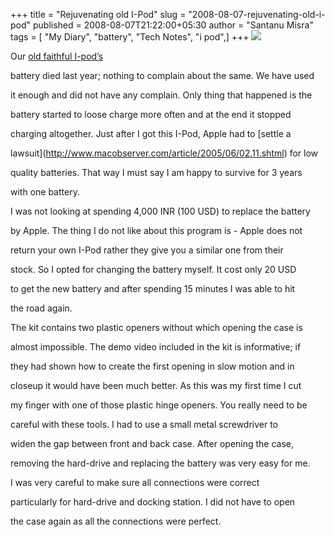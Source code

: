 +++
title = "Rejuvenating old I-Pod"
slug = "2008-08-07-rejuvenating-old-i-pod"
published = 2008-08-07T21:22:00+05:30
author = "Santanu Misra"
tags = [ "My Diary", "battery", "Tech Notes", "i pod",]
+++
[![](../images/thumbnails/2008-08-07-rejuvenating-old-i-pod-ipod-battery.jpg)](../images/2008-08-07-rejuvenating-old-i-pod-ipod-battery.jpg)



Our [old faithful I-pod’s](http://blog.santm.com/2004/03/got-ipod.html)

battery died last year; nothing to complain about the same. We have used

it enough and did not have any complain. Only thing that happened is the

battery started to loose charge more often and at the end it stopped

charging altogether. Just after I got this I-Pod, Apple had to [settle a

lawsuit](http://www.macobserver.com/article/2005/06/02.11.shtml) for low

quality batteries. That way I must say I am happy to survive for 3 years

with one battery.



  



I was not looking at spending 4,000 INR (100 USD) to replace the battery

by Apple. The thing I do not like about this program is - Apple does not

return your own I-Pod rather they give you a similar one from their

stock. So I opted for changing the battery myself. It cost only 20 USD

to get the new battery and after spending 15 minutes I was able to hit

the road again.



The kit contains two plastic openers without which opening the case is

almost impossible. The demo video included in the kit is informative; if

they had shown how to create the first opening in slow motion and in

closeup it would have been much better. As this was my first time I cut

my finger with one of those plastic hinge openers. You really need to be

careful with these tools. I had to use a small metal screwdriver to

widen the gap between front and back case. After opening the case,

removing the hard-drive and replacing the battery was very easy for me.

I was very careful to make sure all connections were correct

particularly for hard-drive and docking station. I did not have to open

the case again as all the connections were perfect.
